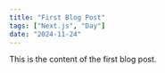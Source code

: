 ```yaml
---
title: "First Blog Post"
tags: ["Next.js", "Day"]
date: "2024-11-24"
---
```


This is the content of the first blog post.
